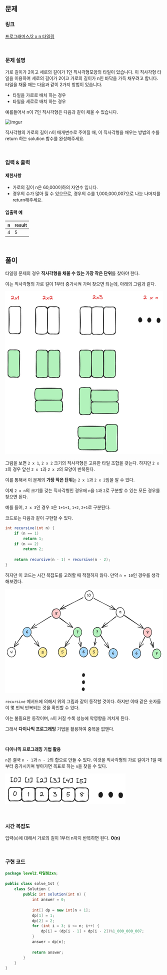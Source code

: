 ## 문제

### 링크

[프로그래머스/2 x n 타일링](https://school.programmers.co.kr/learn/courses/30/lessons/12900)

<br>

### 문제 설명

가로 길이가 2이고 세로의 길이가 1인 직사각형모양의 타일이 있습니다. 이 직사각형 타일을 이용하여 세로의 길이가 2이고 가로의 길이가 n인 바닥을 가득 채우려고 합니다. 타일을 채울 때는 다음과 같이 2가지 방법이 있습니다.

- 타일을 가로로 배치 하는 경우
- 타일을 세로로 배치 하는 경우

예를들어서 n이 7인 직사각형은 다음과 같이 채울 수 있습니다.

![Imgur](https://i.imgur.com/29ANX0f.png)

직사각형의 가로의 길이 n이 매개변수로 주어질 때, 이 직사각형을 채우는 방법의 수를 return 하는 solution 함수를 완성해주세요.

<br>

### 입력 & 출력

#### 제한사항

- 가로의 길이 n은 60,000이하의 자연수 입니다.
- 경우의 수가 많아 질 수 있으므로, 경우의 수를 1,000,000,007으로 나눈 나머지를 return해주세요.

#### 입출력 예

|n|result|
|---|---|
|4|5|

<br>

## 풀이

타일링 문제의 경우 <b>직사각형을 채울 수 있는 가장 작은 단위</b>를 찾아야 한다.  

이는 직사각형의 가로 길이 1부터 증가시켜 가며 찾으면 되는데, 아래의 그림과 같다.  

![img.png](img.png)

그림을 보면 `2 x 1`, `2 x 2` 크기의 직사각형은 고유한 타일 조합을 갖는다. 하지만 
`2 x 3`의 경우 앞선 `2 x 1`과 `2 x 2`의 모양이 반복된다.  

이를 통해서 이 문제의 <b>가장 작은 단위</b>는 `2 x 1`과 `2 x 2`임을 알 수 있다.  

이제 `2 x n`의 크기를 갖는 직사각형인 경우에 `n`을 `1`과 `2`로 구분할 수 있는 모든 경우를 찾으면 된다.  

예를 들어, `2 x 3`인 경우 `3`은 `1+1+1`, `1+2`, `2+1`로 구분된다.  

코드로는 다음과 같이 구현할 수 있다.  

```java
int recursive(int n) {
    if (n == 1)
        return 1;
    if (n == 2)
        return 2;
    
    return recursive(n - 1) + recursive(n - 2);
}
```

하지만 이 코드는 시간 복잡도를 고려할 때 적절하지 않다. 만약 `n = 10`인 경우를 생각해보겠다.  

![img_1.png](img_1.png)

`recursive` 메서드에 의해서 위의 그림과 같이 동작할 것이다. 하지만 이때 같은 숫자들이 몇 번씩 반복되는 것을 확인할 수 있다.  

이는 불필요한 동작이며, `n`이 커질 수록 성능에 악영향을 끼치게 된다.  

그래서 <b>다이나믹 프로그래밍</b> 기법을 활용하여 중복을 없앤다.  

<br>

<b>다이나믹 프로그래밍 기법 활용</b>  

`n`은 결국 `n - 1`과 `n - 2`의 합으로 만들 수 있다. 이것을 직사각형의 가로 길이가 1일 때부터 증가시키며 쌓아가면 목표로 하는 
`n`을 찾을 수 있다.  

![img_2.png](img_2.png)

<br>

### 시간 복잡도

입력(`n`)에 대해서 가로의 길이 1부터 n까지 반복하면 된다. <b>O(n)</b>  

<br>

### 구현 코드

```java
package level2.타일링2xn;

public class solve_1st {
    class Solution {
        public int solution(int n) {
            int answer = 0;

            int[] dp = new int[n + 1];
            dp[1] = 1;
            dp[2] = 2;
            for (int i = 3; i <= n; i++) {
                dp[i] = (dp[i - 1] + dp[i - 2])%1_000_000_007;
            }
            answer = dp[n];

            return answer;
        }
    }
}
```
